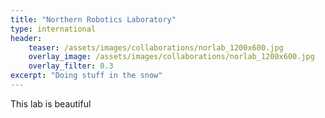 ```yaml
---
title: "Northern Robotics Laboratory"
type: international
header:
    teaser: /assets/images/collaborations/norlab_1200x600.jpg
    overlay_image: /assets/images/collaborations/norlab_1200x600.jpg
    overlay_filter: 0.3
excerpt: "Doing stuff in the snow"
---
```


This lab is beautiful
